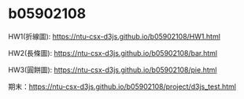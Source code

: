 # b05902108

HW1(折線圖): https://ntu-csx-d3js.github.io/b05902108/HW1.html

HW2(長條圖): https://ntu-csx-d3js.github.io/b05902108/bar.html

HW3(圓餅圖): https://ntu-csx-d3js.github.io/b05902108/pie.html

期末：https://ntu-csx-d3js.github.io/b05902108/project/d3js_test.html
